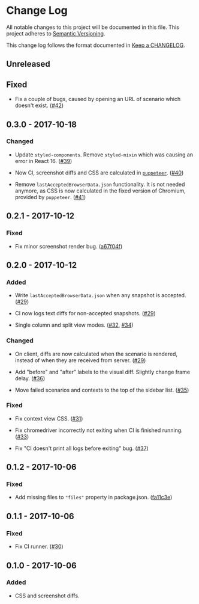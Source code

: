 # Change Log

All notable changes to this project will be documented in this file.
This project adheres to [Semantic Versioning].

This change log follows the format documented in [Keep a CHANGELOG].

[Semantic Versioning]: http://semver.org/
[Keep a CHANGELOG]: http://keepachangelog.com/

## Unreleased

## Fixed

- Fix a couple of bugs, caused by opening an URL of scenario which doesn't exist.
  ([#42](https://github.com/tessereact/tessereact/pull/42))

## 0.3.0 - 2017-10-18

### Changed

- Update `styled-components`. Remove `styled-mixin` which was causing an error
  in React 16.
  ([#39](https://github.com/tessereact/tessereact/pull/39))

- Now CI, screenshot diffs and CSS are calculated in [`puppeteer`](https://github.com/GoogleChrome/puppeteer).
  ([#40](https://github.com/tessereact/tessereact/pull/40))

- Remove `lastAcceptedBrowserData.json` functionality.
  It is not needed anymore, as CSS is now calculated in the fixed version of Chromium,
  provided by `puppeteer`.
  ([#41](https://github.com/tessereact/tessereact/pull/41))

## 0.2.1 - 2017-10-12

### Fixed

- Fix minor screenshot render bug.
  ([a67f04f](https://github.com/tessereact/tessereact/commit/a67f04f7abbc1d2c749c1c6e6443dd7a87f08732))

## 0.2.0 - 2017-10-12

### Added

- Write `lastAcceptedBrowserData.json` when any snapshot is accepted.
  ([#29](https://github.com/tessereact/tessereact/pull/29))

- CI now logs text diffs for non-accepted snapshots.
  ([#29](https://github.com/tessereact/tessereact/pull/29))

- Single column and split view modes.
  ([#32](https://github.com/tessereact/tessereact/pull/32),
  [#34](https://github.com/tessereact/tessereact/pull/34))

### Changed

- On client, diffs are now calculated when the scenario is rendered,
  instead of when they are received from server.
  ([#29](https://github.com/tessereact/tessereact/pull/29))

- Add "before" and "after" labels to the visual diff.
  Slightly change frame delay.
  ([#36](https://github.com/tessereact/tessereact/pull/36))

- Move failed scenarios and contexts to the top of the sidebar list.
  ([#35](https://github.com/tessereact/tessereact/pull/35))

### Fixed

- Fix context view CSS.
  ([#31](https://github.com/tessereact/tessereact/pull/31))

- Fix chromedriver incorrectly not exiting when CI is finished running.
  ([#33](https://github.com/tessereact/tessereact/pull/33))

- Fix "CI doesn't print all logs before exiting" bug.
  ([#37](https://github.com/tessereact/tessereact/pull/37))

## 0.1.2 - 2017-10-06

### Fixed

- Add missing files to `"files"` property in package.json.
  ([fa11c3e](https://github.com/tessereact/tessereact/commit/fa11c3ee62a1073088828ca227553922683607e7))

## 0.1.1 - 2017-10-06

### Fixed

- Fix CI runner. ([#30](https://github.com/tessereact/tessereact/pull/30))

## 0.1.0 - 2017-10-06

### Added

- CSS and screenshot diffs.
